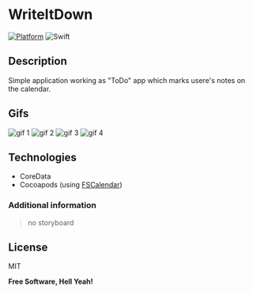 # WriteItDown
[![Platform](https://img.shields.io/cocoapods/p/SwiftIcons.svg)](http://cocoadocs.org/docsets/SwiftIcons) ![Swift](https://img.shields.io/badge/%20in-swift%205.0-orange.svg)
## Description

Simple application working as "ToDo" app which marks usere's notes on the calendar.

## Gifs

![gif 1](https://media.giphy.com/media/lNvfKKKQMRtWw0vRus/giphy.gif) ![gif 2](https://media.giphy.com/media/gKNxRqlfkFWU15ZFo8/giphy.gif) 
![gif 3](https://media.giphy.com/media/j1qOvo9ktvKvm7mRgP/giphy.gif) ![gif 4](https://media.giphy.com/media/TCH3g8JMZp5xuD0wtL/giphy.gif)

## Technologies

- CoreData
- Cocoapods (using [FSCalendar])

### Additional information

> no storyboard

## License

MIT

**Free Software, Hell Yeah!**


[//]: #
[FSCalendar]: <https://github.com/WenchaoD/FSCalendar>
